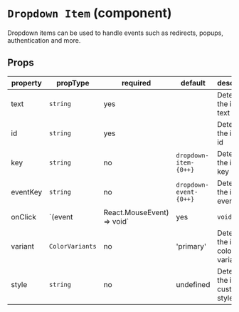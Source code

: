 # `Dropdown Item` (component)

Dropdown items can be used to handle events such as redirects, popups, authentication and more.

## Props

| property    | propType                                                                                 | required | default | description                                                                           |
| ----------- | ---------------------------------------------------------------------------------------- | -------- | ------- | ------------------------------------------------------------------------------------- |
  text   |    `string`    | yes | | Determines the item's text |
  id   |    `string`        | yes | | Determines the item's id |
  key   |    `string`        | no | `dropdown-item-{0++}` | Determines the item's key |
  eventKey   |    `string`        | no |`dropdown-event-{0++}` | Determines the item's event key |
  onClick   |    `(event   |    React.MouseEvent<any>) => void` | yes | `void` | Handles the item's click event |
  variant   |    `ColorVariants` | no | 'primary' | Determines the item's color variant |
  style  |    `string` | no | undefined | Determines the item's custom style |

